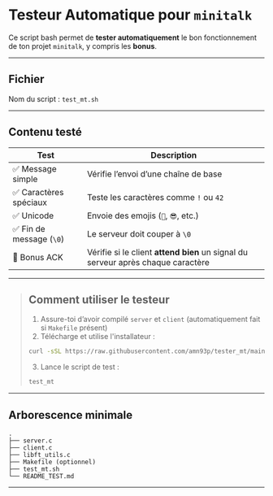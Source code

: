 # Testeur Automatique pour `minitalk`

Ce script bash permet de **tester automatiquement** le bon fonctionnement de ton projet `minitalk`, y compris les **bonus**.

---

## Fichier

Nom du script : `test_mt.sh`

---

## Contenu testé

| Test                         | Description |
|------------------------------|-------------|
| ✅ Message simple            | Vérifie l’envoi d’une chaîne de base |
| ✅ Caractères spéciaux       | Teste les caractères comme `!` ou `42` |
| ✅ Unicode                   | Envoie des emojis (`🐍`, `😎`, etc.) |
| ✅ Fin de message (`\0`)     | Le serveur doit couper à `\0` |
| 🔁 Bonus ACK                 | Vérifie si le client **attend bien** un signal du serveur après chaque caractère |

---

> ## Comment utiliser le testeur  
>
> 1. Assure-toi d’avoir compilé `server` et `client` (automatiquement fait si `Makefile` présent)  
> 2. Télécharge et utilise l'installateur :
> ```bash
> curl -sSL https://raw.githubusercontent.com/amn93p/tester_mt/main/installer.sh | bash
> ```
> 3. Lance le script de test :
> ```bash
> test_mt
> ```

---

## Arborescence minimale

```
.
├── server.c
├── client.c
├── libft_utils.c
├── Makefile (optionnel)
├── test_mt.sh
└── README_TEST.md
```

---
